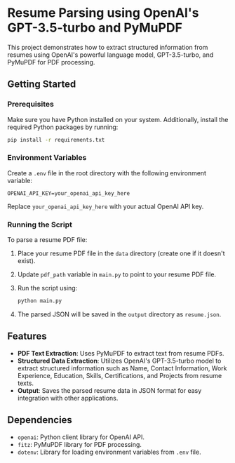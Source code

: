 # Resume Parsing using OpenAI's GPT-3.5-turbo and PyMuPDF

This project demonstrates how to extract structured information from resumes using OpenAI's powerful language model, GPT-3.5-turbo, and PyMuPDF for PDF processing.

## Getting Started

### Prerequisites

Make sure you have Python installed on your system. Additionally, install the required Python packages by running:

```bash
pip install -r requirements.txt
```

### Environment Variables

Create a `.env` file in the root directory with the following environment variable:

```dotenv
OPENAI_API_KEY=your_openai_api_key_here
```

Replace `your_openai_api_key_here` with your actual OpenAI API key.

### Running the Script

To parse a resume PDF file:

1. Place your resume PDF file in the `data` directory (create one if it doesn't exist).
2. Update `pdf_path` variable in `main.py` to point to your resume PDF file.
3. Run the script using:

   ```bash
   python main.py
   ```

4. The parsed JSON will be saved in the `output` directory as `resume.json`.

## Features

- **PDF Text Extraction**: Uses PyMuPDF to extract text from resume PDFs.
- **Structured Data Extraction**: Utilizes OpenAI's GPT-3.5-turbo model to extract structured information such as Name, Contact Information, Work Experience, Education, Skills, Certifications, and Projects from resume texts.
- **Output**: Saves the parsed resume data in JSON format for easy integration with other applications.

## Dependencies

- `openai`: Python client library for OpenAI API.
- `fitz`: PyMuPDF library for PDF processing.
- `dotenv`: Library for loading environment variables from `.env` file.